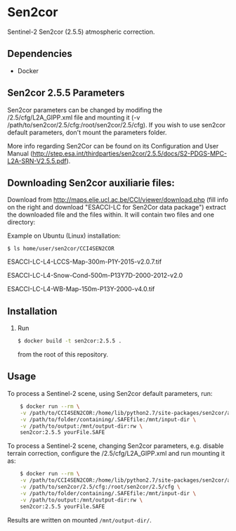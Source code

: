 # Sen2cor

Sentinel-2 Sen2cor (2.5.5) atmospheric correction.

## Dependencies

- Docker


## Sen2cor 2.5.5 Parameters
Sen2cor parameters can be changed by modifing the /2.5/cfg/L2A_GIPP.xml file and mounting it (-v /path/to/sen2cor/2.5/cfg:/root/sen2cor/2.5/cfg).
If you wish to use sen2cor default parameters, don't mount the parameters folder.

More info regarding Sen2Cor can be found on its Configuration and User Manual (http://step.esa.int/thirdparties/sen2cor/2.5.5/docs/S2-PDGS-MPC-L2A-SRN-V2.5.5.pdf).


## Downloading Sen2cor auxiliarie files:
  Download from http://maps.elie.ucl.ac.be/CCI/viewer/download.php (fill info on the right and download "ESACCI-LC for Sen2Cor data package")
  extract the downloaded file and the files within. It will contain two files and one directory:

  Example on Ubuntu (Linux) installation:

    $ ls home/user/sen2cor/CCI4SEN2COR

  ESACCI-LC-L4-LCCS-Map-300m-P1Y-2015-v2.0.7.tif

  ESACCI-LC-L4-Snow-Cond-500m-P13Y7D-2000-2012-v2.0

  ESACCI-LC-L4-WB-Map-150m-P13Y-2000-v4.0.tif


## Installation

1. Run

   ```bash
   $ docker build -t sen2cor:2.5.5 .
   ```

   from the root of this repository.

## Usage


To process a Sentinel-2 scene, using Sen2cor default parameters, run:

```bash
    $ docker run --rm \
    -v /path/to/CCI4SEN2COR:/home/lib/python2.7/site-packages/sen2cor/aux_data \
    -v /path/to/folder/containing/.SAFEfile:/mnt/input-dir \
    -v /path/to/output:/mnt/output-dir:rw \
    sen2cor:2.5.5 yourFile.SAFE
```

To process a Sentinel-2 scene, changing Sen2cor parameters, e.g. disable terrain correction, configure the /2.5/cfg/L2A_GIPP.xml and run mounting it as:

```bash
    $ docker run --rm \
    -v /path/to/CCI4SEN2COR:/home/lib/python2.7/site-packages/sen2cor/aux_data \
    -v /path/to/sen2cor/2.5/cfg:/root/sen2cor/2.5/cfg \
    -v /path/to/folder/containing/.SAFEfile:/mnt/input-dir \
    -v /path/to/output:/mnt/output-dir:rw \
    sen2cor:2.5.5 yourFile.SAFE
```

Results are written on mounted `/mnt/output-dir/`.
